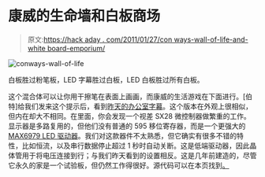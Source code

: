 # 康威的生命墙和白板商场

> 原文:[https://hack aday . com/2011/01/27/con ways-wall-of-life-and-white board-emporium/](https://hackaday.com/2011/01/27/conways-wall-of-life-and-whiteboard-emporium/)

![](../Images/b0bc481685f4aacbac1015098a12be38.png "conways-wall-of-life")

白板胜过粉笔板，LED 字幕胜过白板，LED 白板胜过所有白板。

这个混合体可以让你用干擦笔在表面上画画，而康威的生活游戏在下面进行。[伯特]给我们发来这个提示后，看到[昨天的办公室字幕](http://hackaday.com/2011/01/26/12-led-display-keeps-your-office-informed/)。这个版本在外观上很相似，但内在却大不相同。在里面，你会发现一个视差 SX28 微控制器做繁重的工作。显示器是多路复用的，但他们没有普通的 595 移位寄存器，而是一个更强大的 [MAX6979 LED 驱动器](http://www.maxim-ic.com/datasheet/index.mvp/id/4909)。我们对这款器件不太熟悉，但它确实有很多不错的特性，比如恒流，以及串行数据停止超过 1 秒时自动关断。这是低端驱动器，因此晶体管用于将电压连接到行；与我们昨天看到的设置相反。这是几年前建造的，尽管它永久的家是一个试验板，但仍然工作得很好。源代码可以在本页找到[。](http://www.seanhillmeyer.com/portfolio/wallolife.php)